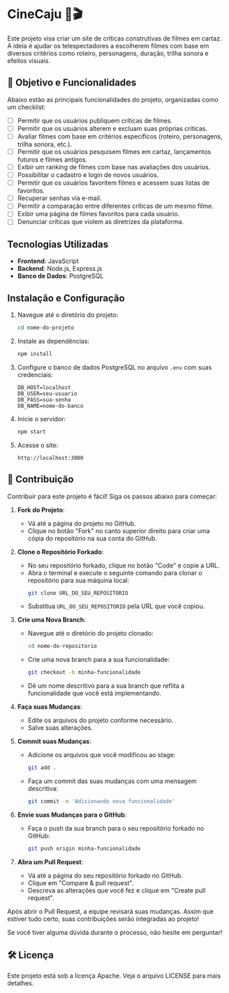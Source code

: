 # CineCaju 🎥🎬

Este projeto visa criar um site de críticas construtivas de filmes em cartaz. A ideia é ajudar os telespectadores a escolherem filmes com base em diversos critérios como roteiro, personagens, duração, trilha sonora e efeitos visuais.

## 📝 Objetivo e Funcionalidades

Abaixo estão as principais funcionalidades do projeto, organizadas como um checklist:

- [ ] Permitir que os usuários publiquem críticas de filmes.
- [ ] Permitir que os usuários alterem e excluam suas próprias críticas.
- [ ] Avaliar filmes com base em critérios específicos (roteiro, personagens, trilha sonora, etc.).
- [ ] Permitir que os usuários pesquisem filmes em cartaz, lançamentos futuros e filmes antigos.
- [ ] Exibir um ranking de filmes com base nas avaliações dos usuários.
- [ ] Possibilitar o cadastro e login de novos usuários.
- [ ] Permitir que os usuários favoritem filmes e acessem suas listas de favoritos.
- [ ] Recuperar senhas via e-mail.
- [ ] Permitir a comparação entre diferentes críticas de um mesmo filme.
- [ ] Exibir uma página de filmes favoritos para cada usuário.
- [ ] Denunciar críticas que violem as diretrizes da plataforma.

## Tecnologias Utilizadas
- **Frontend**: JavaScript
- **Backend**: Node.js, Express.js
- **Banco de Dados**: PostgreSQL

## Instalação e Configuração

1. Navegue até o diretório do projeto:

    ```bash
    cd nome-do-projeto
    ```

2. Instale as dependências:

    ```bash
    npm install
    ```

3. Configure o banco de dados PostgreSQL no arquivo `.env` com suas credenciais:

    ```plaintext
    DB_HOST=localhost
    DB_USER=seu-usuario
    DB_PASS=sua-senha
    DB_NAME=nome-do-banco
    ```

4. Inicie o servidor:

    ```bash
    npm start
    ```

5. Acesse o site:

    ```plaintext
    http://localhost:3000
    ```

## 🤝 Contribuição

Contribuir para este projeto é fácil! Siga os passos abaixo para começar:

1. **Fork do Projeto**: 
   - Vá até a página do projeto no GitHub.
   - Clique no botão "Fork" no canto superior direito para criar uma cópia do repositório na sua conta do GitHub.

2. **Clone o Repositório Forkado**:
   - No seu repositório forkado, clique no botão "Code" e copie a URL.
   - Abra o terminal e execute o seguinte comando para clonar o repositório para sua máquina local:
     ```bash
     git clone URL_DO_SEU_REPOSITORIO
     ```
   - Substitua `URL_DO_SEU_REPOSITORIO` pela URL que você copiou.

3. **Crie uma Nova Branch**:
   - Navegue até o diretório do projeto clonado:
     ```bash
     cd nome-do-repositorio
     ```
   - Crie uma nova branch para a sua funcionalidade:
     ```bash
     git checkout -b minha-funcionalidade
     ```
   - Dê um nome descritivo para a sua branch que reflita a funcionalidade que você está implementando.

4. **Faça suas Mudanças**:
   - Edite os arquivos do projeto conforme necessário.
   - Salve suas alterações.

5. **Commit suas Mudanças**:
   - Adicione os arquivos que você modificou ao stage:
     ```bash
     git add .
     ```
   - Faça um commit das suas mudanças com uma mensagem descritiva:
     ```bash
     git commit -m 'Adicionando nova funcionalidade'
     ```

6. **Envie suas Mudanças para o GitHub**:
   - Faça o push da sua branch para o seu repositório forkado no GitHub:
     ```bash
     git push origin minha-funcionalidade
     ```

7. **Abra um Pull Request**:
   - Vá até a página do seu repositório forkado no GitHub.
   - Clique em "Compare & pull request".
   - Descreva as alterações que você fez e clique em "Create pull request".

Após abrir o Pull Request, a equipe revisará suas mudanças. Assim que estiver tudo certo, suas contribuições serão integradas ao projeto!

Se você tiver alguma dúvida durante o processo, não hesite em perguntar!


## 🛠️ Licença
Este projeto está sob a licença Apache. Veja o arquivo LICENSE para mais detalhes.
